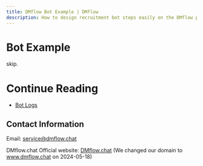```yaml
---
title: DMflow Bot Example | DMflow
description: How to design recruitment bot steps easily on the DMflow platform.
---
```


# Bot Example

skip.

# Continue Reading

- [Bot Logs](../../tutorials/docs/bot-log.html)

## Contact Information

Email: <service@dmflow.chat>

DMflow.chat Official website: [DMflow.chat](https://www.dmflow.chat/en/)
(We changed our domain to www.dmflow.chat on 2024-05-18)